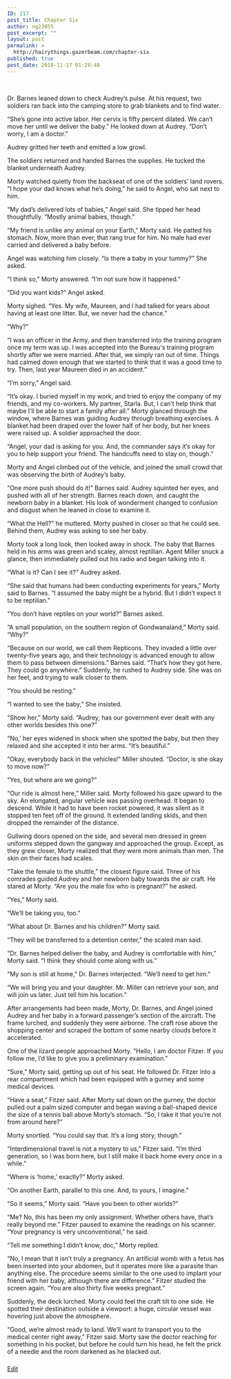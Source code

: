 ```yaml
---
ID: 217
post_title: Chapter Six
author: ng23055
post_excerpt: ""
layout: post
permalink: >
  http://hairythings.gazerbeam.com/chapter-six
published: true
post_date: 2018-11-17 01:28:48
---
```

&nbsp;

Dr. Barnes leaned down to check Audrey’s pulse. At his request, two soldiers ran back into the camping store to grab blankets and to find water.

“She’s gone into active labor. Her cervix is fifty percent dilated. We can’t move her until we deliver the baby.” He looked down at Audrey. “Don’t worry, I am a doctor.”

Audrey gritted her teeth and emitted a low growl.

The soldiers returned and handed Barnes the supplies. He tucked the blanket underneath Audrey.

Morty watched quietly from the backseat of one of the soldiers’ land rovers. “I hope your dad knows what he’s doing,” he said to Angel, who sat next to him.

“My dad’s delivered lots of babies,” Angel said. She tipped her head thoughtfully. “Mostly animal babies, though.”

“My friend is unlike any animal on your Earth,” Morty said. He patted his stomach. Now, more than ever, that rang true for him. No male had ever carried and delivered a baby before.

Angel was watching him closely. “Is there a baby in your tummy?” She asked.

“I think so,” Morty answered. “I’m not sure how it happened.”

“Did you want kids?” Angel asked.

Morty sighed. “Yes. My wife, Maureen, and I had talked for years about having at least one litter. But, we never had the chance.”

“Why?”

“I was an officer in the Army, and then transferred into the training program once my term was up. I was accepted into the Bureau's training program shortly after we were married. After that, we simply ran out of time. Things had calmed down enough that we started to think that it was a good time to try. Then, last year Maureen died in an accident.”

“I’m sorry,” Angel said.

“It’s okay. I buried myself in my work, and tried to enjoy the company of my friends, and my co-workers. My partner, Starla. But, I can’t help think that maybe I’ll be able to start a family after all.” Morty glanced through the window, where Barnes was guiding Audrey through breathing exercises. A blanket had been draped over the lower half of her body, but her knees were raised up. A soldier approached the door.

“Angel, your dad is asking for you. And, the commander says it’s okay for you to help support your friend. The handcuffs need to stay on, though.”

Morty and Angel climbed out of the vehicle, and joined the small crowd that was observing the birth of Audrey’s baby.

“One more push should do it!” Barnes said. Audrey squinted her eyes, and pushed with all of her strength. Barnes reach down, and caught the newborn baby in a blanket. His look of wonderment changed to confusion and disgust when he leaned in close to examine it.

“What the Hell?” he muttered. Morty pushed in closer so that he could see. Behind them, Audrey was asking to see her baby.

Morty took a long look, then looked away in shock. The baby that Barnes held in his arms was green and scaley, almost reptilian. Agent Miller snuck a glance, then immediately pulled out his radio and began talking into it.

“What is it? Can I see it?” Audrey asked.

“She said that humans had been conducting experiments for years,” Morty said to Barnes. “I assumed the baby might be a hybrid. But I didn’t expect it to be reptilian.”

“You don’t have reptiles on your world?” Barnes asked.

“A small population, on the southern region of Gondwanaland,” Morty said. “Why?”

“Because on our world, we call them Repticons. They invaded a little over twenty-five years ago, and their technology is advanced enough to allow them to pass between dimensions.” Barnes said. “That’s how they got here. They could go anywhere.” Suddenly, he rushed to Audrey side. She was on her feet, and trying to walk closer to them.

“You should be resting.”

“I wanted to see the baby,” She insisted.

“Show her,” Morty said. “Audrey, has our government ever dealt with any other worlds besides this one?”

“No,’ her eyes widened in shock when she spotted the baby, but then they relaxed and she accepted it into her arms. “It’s beautiful.”

“Okay, everybody back in the vehicles!” Miller shouted. “Doctor, is she okay to move now?”

“Yes, but where are we going?”

“Our ride is almost here,” Miller said. Morty followed his gaze upward to the sky. An elongated, angular vehicle was passing overhead. It began to descend. While it had to have been rocket powered, it was silent as it stopped ten feet off of the ground. It extended landing skids, and then dropped the remainder of the distance.

Gullwing doors opened on the side, and several men dressed in green uniforms stepped down the gangway and approached the group. Except, as they grew closer, Morty realized that they were more animals than men. The skin on their faces had scales.

“Take the female to the shuttle,” the closest figure said. Three of his comrades guided Audrey and her newborn baby towards the air craft. He stared at Morty. “Are you the male fox who is pregnant?” he asked.

“Yes,” Morty said.

“We’ll be taking you, too.”

“What about Dr. Barnes and his children?” Morty said.

“They will be transferred to a detention center,” the scaled man said.

“Dr. Barnes helped deliver the baby, and Audrey is comfortable with him,” Morty said. “I think they should come along with us.”

“My son is still at home,” Dr. Barnes interjected. “We’ll need to get him.”

“We will bring you and your daughter. Mr. Miller can retrieve your son, and will join us later. Just tell him his location.”

After arrangements had been made, Morty, Dr. Barnes, and Angel joined Audrey and her baby in a forward passenger’s section of the aircraft. The frame lurched, and suddenly they were airborne. The craft rose above the shopping center and scraped the bottom of some nearby clouds before it accelerated.

One of the lizard people approached Morty. “Hello, I am doctor Fitzer. If you follow me, I’d like to give you a preliminary examination.”

“Sure,” Morty said, getting up out of his seat. He followed Dr. Fitzer into a rear compartment which had been equipped with a gurney and some medical devices.

“Have a seat,” Fitzer said. After Morty sat down on the gurney, the doctor pulled out a palm sized computer and began waving a ball-shaped device the size of a tennis ball above Morty’s stomach. “So, I take it that you’re not from around here?”

Morty snortled. “You could say that. It’s a long story, though.”

“Interdimensional travel is not a mystery to us,” Fitzer said. “I’m third generation, so I was born here, but I still make it back home every once in a while.”

“Where is ‘home,’ exactly?” Morty asked.

“On another Earth, parallel to this one. And, to yours, I imagine.”

“So it seems,” Morty said. “Have you been to other worlds?”

“Me? No, this has been my only assignment. Whether others have, that’s really beyond me.” Fitzer paused to examine the readings on his scanner. “Your pregnancy is very unconventional,” he said.

“Tell me something I didn’t know, doc,” Morty replied.

“No, I mean that it isn’t truly a pregnancy. An artificial womb with a fetus has been inserted into your abdomen, but it operates more like a parasite than anything else. The procedure seems similar to the one used to implant your friend with her baby, although there are difference.” Fitzer studied the screen again. “You are also thirty five weeks pregnant.”

Suddenly, the deck lurched. Morty could feel the craft tilt to one side. He spotted their destination outside a viewport: a huge, circular vessel was hovering just above the atmosphere.

“Good, we’re almost ready to land. We’ll want to transport you to the medical center right away,” Fitzer said. Morty saw the doctor reaching for something in his pocket, but before he could turn his head, he felt the prick of a needle and the room darkened as he blacked out.

###

<a href="https://docs.google.com/document/d/1RDX4idzk4tTFWOHjo9SoL7KY1c91b4WuweP4L_TRQP8/edit?usp=sharing">Edit</a>